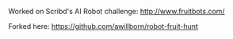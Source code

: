 Worked on Scribd's AI Robot challenge: http://www.fruitbots.com/

Forked here: https://github.com/awillborn/robot-fruit-hunt